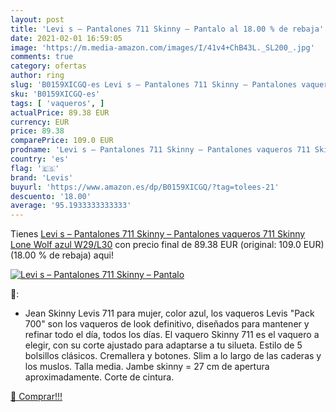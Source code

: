 ```yaml
---
layout: post
title: 'Levi s – Pantalones 711 Skinny – Pantalo al 18.00 % de rebaja'
date: 2021-02-01 16:59:05
image: 'https://m.media-amazon.com/images/I/41v4+ChB43L._SL200_.jpg'
comments: true
category: ofertas
author: ring
slug: 'B0159XICGQ-es Levi s – Pantalones 711 Skinny – Pantalones vaqueros 711...'
sku: 'B0159XICGQ-es'
tags: [ 'vaqueros', ]
actualPrice: 89.38 EUR
currency: EUR
price: 89.38
comparePrice: 109.0 EUR
prodname: 'Levi s – Pantalones 711 Skinny – Pantalones vaqueros 711 Skinny Lone Wolf azul W29/L30'
country: 'es'
flag: '🇪🇸'
brand: 'Levis'
buyurl: 'https://www.amazon.es/dp/B0159XICGQ/?tag=tolees-21'
descuento: '18.00'
average: '95.1933333333333'
---
```


Tienes [Levi s – Pantalones 711 Skinny – Pantalones vaqueros 711 Skinny Lone Wolf azul W29/L30](https://www.amazon.es/dp/B0159XICGQ/?tag=tolees-21) con precio final de  89.38 EUR (original: 109.0 EUR) (18.00 %  de rebaja) aqui!

[![Levi s – Pantalones 711 Skinny – Pantalo](https://m.media-amazon.com/images/I/41v4+ChB43L._SL200_.jpg)](https://www.amazon.es/dp/B0159XICGQ/?tag=tolees-21)

🔎:

- Jean Skinny Levis 711 para mujer, color azul, los vaqueros Levis "Pack 700" son los vaqueros de look definitivo, diseñados para mantener y refinar todo el día, todos los días. El vaquero Skinny 711 es el vaquero a elegir, con su corte ajustado para adaptarse a tu silueta. Estilo de 5 bolsillos clásicos. Cremallera y botones. Slim a lo largo de las caderas y los muslos. Talla media. Jambe skinny = 27 cm de apertura aproximadamente. Corte de cintura.

[🛒 Comprar!!!](https://www.amazon.es/dp/B0159XICGQ/?tag=tolees-21)
